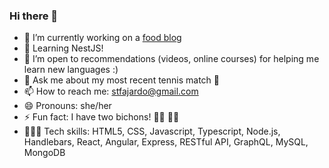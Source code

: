 ### Hi there 👋

- 🔭 I’m currently working on a [food blog](https://www.filamfoodie.com)  
- 🌱 Learning NestJS! 
- 🤔 I’m open to recommendations (videos, online courses) for helping me learn new languages :) 
- 💬 Ask me about my most recent tennis match 🎾
- 📫 How to reach me: stfajardo@gmail.com 
- 😄 Pronouns: she/her
- ⚡ Fun fact: I have two bichons! 🐻‍❄️ 🐻‍❄️  
- 👩🏻‍💻 Tech skills: HTML5, CSS, Javascript, Typescript, Node.js, Handlebars, React, Angular, Express, RESTful
API, GraphQL, MySQL, MongoDB 
